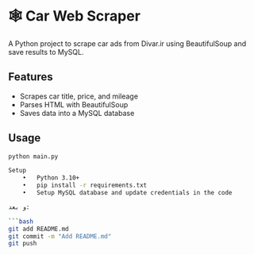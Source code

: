 # 🕸️ Car Web Scraper

A Python project to scrape car ads from Divar.ir using BeautifulSoup and save results to MySQL.

## Features
- Scrapes car title, price, and mileage
- Parses HTML with BeautifulSoup
- Saves data into a MySQL database

## Usage

```bash
python main.py

Setup
	•	Python 3.10+
	•	pip install -r requirements.txt
	•	Setup MySQL database and update credentials in the code

و بعد:

```bash
git add README.md
git commit -m "Add README.md"
git push
